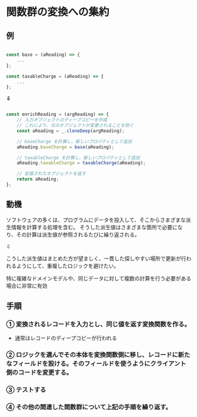 # 関数群の変換への集約

## 例

```typeScript

const base = (aReading) => {
    ...
};

const taxableCharge = (aReading) => {
    ...
};

```

**⇩**

```typeScript

const enrichReading = (argReading) => {
    // 入力オブジェクトのディープコピーを作成
    // これにより、元のオブジェクトが変更されることを防ぐ
    const aReading = _.cloneDeep(argReading);

    // baseCharge を計算し、新しいプロパティとして追加
    aReading.baseCharge = base(aReading);

    // taxableCharge を計算し、新しいプロパティとして追加
    aReading.taxableCharge = taxableCharge(aReading);

    // 拡張されたオブジェクトを返す
    return aReading;
};


```

## 動機

ソフトウェアの多くは、プログラムにデータを投入して、そこからさまざまな派生情報を計算する処理を含む。
そうした派生値はさまざまな箇所で必要になり、その計算は派生値が参照されるたびに繰り返される。

⇩

こうした派生値はまとめた方が望ましく、一貫した探しやすい場所で更新が行われるようにして、重複したロジックを避けたい。

特に複雑なドメインモデルや、同じデータに対して複数の計算を行う必要がある場合に非常に有効

## 手順

### ① 変換されるレコードを入力とし、同じ値を返す変換関数を作る。

- 通常はレコードのディープコピーが行われる

### ② ロジックを選んでその本体を変換関数側に移し、レコードに新たなフィールドを設ける。そのフィールドを使うようにクライアント側のコードを変更する。

### ③ テストする

### ④ その他の関連した関数群について上記の手順を繰り返す。

